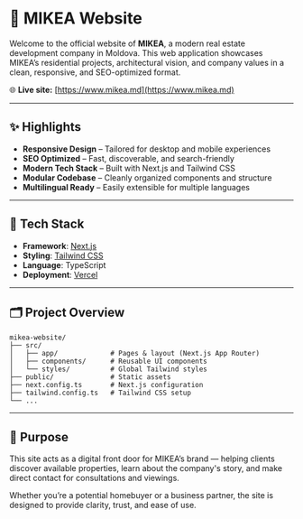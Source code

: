 # 🏡 MIKEA Website

Welcome to the official website of **MIKEA**, a modern real estate development company in Moldova. This web application showcases MIKEA’s residential projects, architectural vision, and company values in a clean, responsive, and SEO-optimized format.

🌐 **Live site:** [https://www.mikea.md](https://www.mikea.md)

---

## ✨ Highlights

- **Responsive Design** – Tailored for desktop and mobile experiences
- **SEO Optimized** – Fast, discoverable, and search-friendly
- **Modern Tech Stack** – Built with Next.js and Tailwind CSS
- **Modular Codebase** – Cleanly organized components and structure
- **Multilingual Ready** – Easily extensible for multiple languages

---

## 🧱 Tech Stack

- **Framework**: [Next.js](https://nextjs.org/)
- **Styling**: [Tailwind CSS](https://tailwindcss.com/)
- **Language**: TypeScript
- **Deployment**: [Vercel](https://vercel.com/)

---

## 🗂️ Project Overview

```
mikea-website/
├── src/
│   ├── app/             # Pages & layout (Next.js App Router)
│   ├── components/      # Reusable UI components
│   └── styles/          # Global Tailwind styles
├── public/              # Static assets
├── next.config.ts       # Next.js configuration
├── tailwind.config.ts   # Tailwind CSS setup
└── ...
```

---

## 📌 Purpose

This site acts as a digital front door for MIKEA’s brand — helping clients discover available properties, learn about the company's story, and make direct contact for consultations and viewings.

Whether you’re a potential homebuyer or a business partner, the site is designed to provide clarity, trust, and ease of use.
